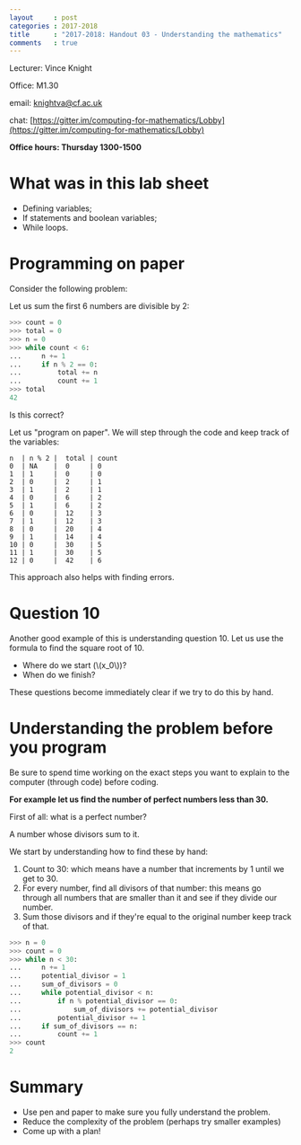 ```yaml
---
layout     : post
categories : 2017-2018
title      : "2017-2018: Handout 03 - Understanding the mathematics"
comments   : true
---
```


Lecturer: Vince Knight

Office: M1.30

email: knightva@cf.ac.uk

chat: [https://gitter.im/computing-for-mathematics/Lobby](https://gitter.im/computing-for-mathematics/Lobby)

**Office hours: Thursday 1300-1500**

# What was in this lab sheet

- Defining variables;
- If statements and boolean variables;
- While loops.


# Programming on paper

Consider the following problem:

Let us sum the first 6 numbers are divisible by 2:

```python
>>> count = 0
>>> total = 0
>>> n = 0
>>> while count < 6:
...     n += 1
...     if n % 2 == 0:
...         total += n
...         count += 1
>>> total
42

```

Is this correct?

Let us "program on paper". We will
step through the code and keep track of the variables:

```
n  | n % 2 |  total | count
0  | NA    |  0     | 0
1  | 1     |  0     | 0
2  | 0     |  2     | 1
3  | 1     |  2     | 1
4  | 0     |  6     | 2
5  | 1     |  6     | 2
6  | 0     |  12    | 3
7  | 1     |  12    | 3
8  | 0     |  20    | 4
9  | 1     |  14    | 4
10 | 0     |  30    | 5
11 | 1     |  30    | 5
12 | 0     |  42    | 6
```

This approach also helps with finding errors.

# Question 10

Another good example of this is understanding question 10. Let us use the
formula to find the square root of 10.

- Where do we start (\\(x_0\\))?
- When do we finish?

These questions become immediately clear if we try to do this by hand.

# Understanding the problem before you program 

Be sure to spend time working on the exact steps you want to explain to the
computer (through code) before coding.

**For example let us find the number of perfect numbers less than 30.**

First of all: what is a perfect number?

A number whose divisors sum to it.

We start by understanding how to find these by hand:

1. Count to 30: which means have a number that increments by 1 until we get to
   30.
2. For every number, find all divisors of that number: this means go through all
   numbers that are smaller than it and see if they divide our number.
3. Sum those divisors and if they're equal to the original number keep track of
   that.


```python
>>> n = 0
>>> count = 0
>>> while n < 30:
...     n += 1
...     potential_divisor = 1
...     sum_of_divisors = 0
...     while potential_divisor < n:
...         if n % potential_divisor == 0:
...             sum_of_divisors += potential_divisor
...         potential_divisor += 1
...     if sum_of_divisors == n:
...         count += 1
>>> count
2

```

# Summary

- Use pen and paper to make sure you fully understand the problem.
- Reduce the complexity of the problem (perhaps try smaller examples)
- Come up with a plan!
